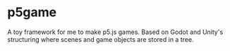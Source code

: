 # p5game
A toy framework for me to make p5.js games. Based on Godot and Unity's structuring where scenes and game objects are stored in a tree.
